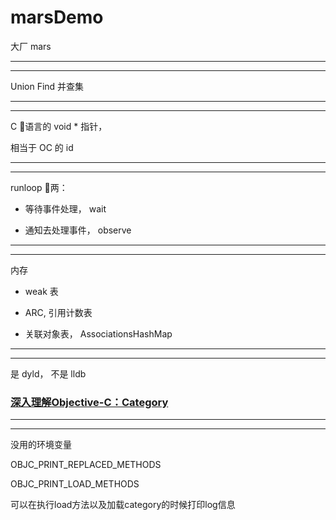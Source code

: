 # marsDemo
大厂 mars


<hr>


<hr>


Union Find 并查集

<hr>


<hr>


C 语言的 void * 指针，

相当于 OC 的 id

<hr>


<hr>


runloop 两：


* 等待事件处理， wait


* 通知去处理事件， observe

<hr>


<hr>

内存

* weak 表

* ARC, 引用计数表


* 关联对象表， AssociationsHashMap

<hr>


<hr>



是 dyld， 不是 lldb



### [深入理解Objective-C：Category](https://tech.meituan.com/2015/03/03/diveintocategory.html)


<hr>







<hr>



没用的环境变量


OBJC_PRINT_REPLACED_METHODS


OBJC_PRINT_LOAD_METHODS



可以在执行load方法以及加载category的时候打印log信息


